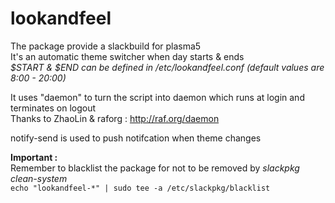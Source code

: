 # lookandfeel


The package provide a slackbuild for plasma5  
It's an automatic theme switcher when day starts & ends  
_$START & $END can be defined in /etc/lookandfeel.conf (default values are 8:00 - 20:00)_

It uses "daemon" to turn the script into daemon
which runs at login and terminates on logout  
Thanks to ZhaoLin & raforg : http://raf.org/daemon

notify-send is used to push notifcation when theme changes

**Important :**  
Remember to blacklist the package for not to be removed by _slackpkg clean-system_  
``echo "lookandfeel-*" | sudo tee -a /etc/slackpkg/blacklist``
